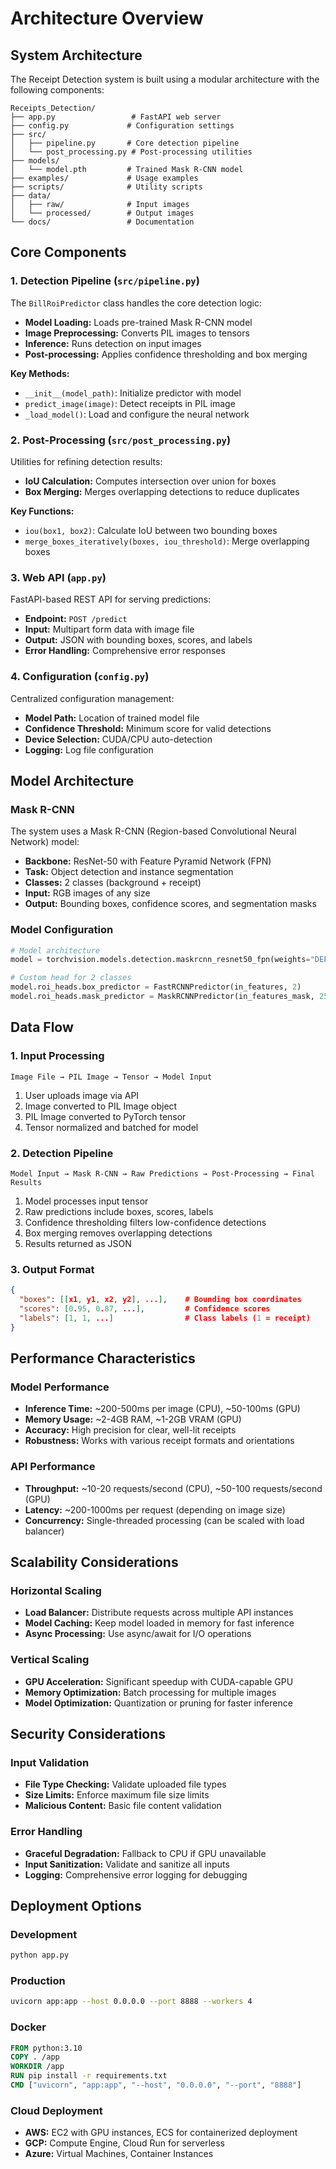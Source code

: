 # Architecture Overview

## System Architecture

The Receipt Detection system is built using a modular architecture with the following components:

```
Receipts_Detection/
├── app.py                 # FastAPI web server
├── config.py             # Configuration settings
├── src/
│   ├── pipeline.py       # Core detection pipeline
│   └── post_processing.py # Post-processing utilities
├── models/
│   └── model.pth         # Trained Mask R-CNN model
├── examples/             # Usage examples
├── scripts/              # Utility scripts
├── data/
│   ├── raw/              # Input images
│   └── processed/        # Output images
└── docs/                 # Documentation
```

## Core Components

### 1. Detection Pipeline (`src/pipeline.py`)

The `BillRoiPredictor` class handles the core detection logic:

- **Model Loading:** Loads pre-trained Mask R-CNN model
- **Image Preprocessing:** Converts PIL images to tensors
- **Inference:** Runs detection on input images
- **Post-processing:** Applies confidence thresholding and box merging

**Key Methods:**
- `__init__(model_path)`: Initialize predictor with model
- `predict_image(image)`: Detect receipts in PIL image
- `_load_model()`: Load and configure the neural network

### 2. Post-Processing (`src/post_processing.py`)

Utilities for refining detection results:

- **IoU Calculation:** Computes intersection over union for boxes
- **Box Merging:** Merges overlapping detections to reduce duplicates

**Key Functions:**
- `iou(box1, box2)`: Calculate IoU between two bounding boxes
- `merge_boxes_iteratively(boxes, iou_threshold)`: Merge overlapping boxes

### 3. Web API (`app.py`)

FastAPI-based REST API for serving predictions:

- **Endpoint:** `POST /predict`
- **Input:** Multipart form data with image file
- **Output:** JSON with bounding boxes, scores, and labels
- **Error Handling:** Comprehensive error responses

### 4. Configuration (`config.py`)

Centralized configuration management:

- **Model Path:** Location of trained model file
- **Confidence Threshold:** Minimum score for valid detections
- **Device Selection:** CUDA/CPU auto-detection
- **Logging:** Log file configuration

## Model Architecture

### Mask R-CNN

The system uses a Mask R-CNN (Region-based Convolutional Neural Network) model:

- **Backbone:** ResNet-50 with Feature Pyramid Network (FPN)
- **Task:** Object detection and instance segmentation
- **Classes:** 2 classes (background + receipt)
- **Input:** RGB images of any size
- **Output:** Bounding boxes, confidence scores, and segmentation masks

### Model Configuration

```python
# Model architecture
model = torchvision.models.detection.maskrcnn_resnet50_fpn(weights="DEFAULT")

# Custom head for 2 classes
model.roi_heads.box_predictor = FastRCNNPredictor(in_features, 2)
model.roi_heads.mask_predictor = MaskRCNNPredictor(in_features_mask, 256, 2)
```

## Data Flow

### 1. Input Processing

```
Image File → PIL Image → Tensor → Model Input
```

1. User uploads image via API
2. Image converted to PIL Image object
3. PIL Image converted to PyTorch tensor
4. Tensor normalized and batched for model

### 2. Detection Pipeline

```
Model Input → Mask R-CNN → Raw Predictions → Post-Processing → Final Results
```

1. Model processes input tensor
2. Raw predictions include boxes, scores, labels
3. Confidence thresholding filters low-confidence detections
4. Box merging removes overlapping detections
5. Results returned as JSON

### 3. Output Format

```json
{
  "boxes": [[x1, y1, x2, y2], ...],    # Bounding box coordinates
  "scores": [0.95, 0.87, ...],         # Confidence scores
  "labels": [1, 1, ...]                # Class labels (1 = receipt)
}
```

## Performance Characteristics

### Model Performance

- **Inference Time:** ~200-500ms per image (CPU), ~50-100ms (GPU)
- **Memory Usage:** ~2-4GB RAM, ~1-2GB VRAM (GPU)
- **Accuracy:** High precision for clear, well-lit receipts
- **Robustness:** Works with various receipt formats and orientations

### API Performance

- **Throughput:** ~10-20 requests/second (CPU), ~50-100 requests/second (GPU)
- **Latency:** ~200-1000ms per request (depending on image size)
- **Concurrency:** Single-threaded processing (can be scaled with load balancer)

## Scalability Considerations

### Horizontal Scaling

- **Load Balancer:** Distribute requests across multiple API instances
- **Model Caching:** Keep model loaded in memory for fast inference
- **Async Processing:** Use async/await for I/O operations

### Vertical Scaling

- **GPU Acceleration:** Significant speedup with CUDA-capable GPU
- **Memory Optimization:** Batch processing for multiple images
- **Model Optimization:** Quantization or pruning for faster inference

## Security Considerations

### Input Validation

- **File Type Checking:** Validate uploaded file types
- **Size Limits:** Enforce maximum file size limits
- **Malicious Content:** Basic file content validation

### Error Handling

- **Graceful Degradation:** Fallback to CPU if GPU unavailable
- **Input Sanitization:** Validate and sanitize all inputs
- **Logging:** Comprehensive error logging for debugging

## Deployment Options

### Development

```bash
python app.py
```

### Production

```bash
uvicorn app:app --host 0.0.0.0 --port 8888 --workers 4
```

### Docker

```dockerfile
FROM python:3.10
COPY . /app
WORKDIR /app
RUN pip install -r requirements.txt
CMD ["uvicorn", "app:app", "--host", "0.0.0.0", "--port", "8888"]
```

### Cloud Deployment

- **AWS:** EC2 with GPU instances, ECS for containerized deployment
- **GCP:** Compute Engine, Cloud Run for serverless
- **Azure:** Virtual Machines, Container Instances
